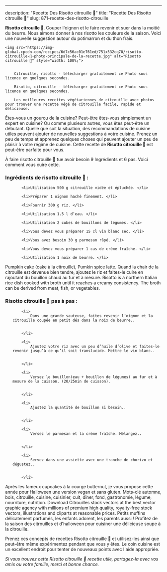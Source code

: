 ---
description: "Recette Des Risotto citrouille 🎃"
title: "Recette Des Risotto citrouille 🎃"
slug: 871-recette-des-risotto-citrouille

<p>
	<strong>Risotto citrouille 🎃</strong>. 
	Couper l&#39;oignon et le faire revenir et suer dans la moitié du beurre. Nous aimons donner à nos risotto les couleurs de la saison. Voici une nouvelle suggestion autour du potimarron et du thon frais.
</p>
<p>
	
	<img src="https://img-global.cpcdn.com/recipes/6d7c56ac01e761ed/751x532cq70/risotto-citrouille-🎃-photo-principale-de-la-recette.jpg" alt="Risotto citrouille 🎃" style="width: 100%;">
	
	
		Citrouille, risotto - télécharger gratuitement ce Photo sous licence en quelques secondes.
	
		Risotto, citrouille - télécharger gratuitement ce Photo sous licence en quelques secondes.
	
		Les meilleures recettes végétariennes de citrouille avec photos pour trouver une recette végé de citrouille facile, rapide et délicieuse.
	
</p>

Êtes-vous un gourou de la cuisine? Peut-être êtes-vous simplement un expert en cuisine? Ou comme plusieurs autres, vous êtes peut-être un débutant. Quelle que soit la situation, des recommandations de cuisine utiles peuvent ajouter de nouvelles suggestions à votre cuisine. Prenez un peu de temps et apprenez quelques choses qui peuvent ajouter un peu de plaisir à votre régime de cuisine. Cette recette de <strong> Risotto citrouille 🎃 </strong> est peut-être parfaite pour vous.

<!--inarticleads1-->

À faire risotto citrouille 🎃 tue avoir besoin 9 Ingrédients et 6 pas. Voici comment vous cuire cette.

<h3>Ingrédients de risotto citrouille 🎃 :</h3>

<ol>
	
		<li>Utilisation 500 g citrouille vidée et épluchée. </li>
	
		<li>Préparer 1 oignon haché finement. </li>
	
		<li>Fournir 300 g riz. </li>
	
		<li>Utilisation 1.5 l d’eau. </li>
	
		<li>Utilisation 2 cubes de bouillons de légumes. </li>
	
		<li>Vous devez vous préparer 15 cl vin blanc sec. </li>
	
		<li>Vous avez besoin 30 g parmesan râpé. </li>
	
		<li>Vous devez vous préparer 1 cas de crème fraîche. </li>
	
		<li>Utilisation 1 noix de beurre. </li>
	
</ol>

Pumpkin cake (cake à la citrouille), Pumkin spice latte. Quand la chair de la citrouille est devenue bien tendre, ajoutez le riz et faites-le cuire en rajoutant du bouillon chaud au fur et à mesure. Risotto is a northern Italian rice dish cooked with broth until it reaches a creamy consistency. The broth can be derived from meat, fish, or vegetables. 

<!--inarticleads2-->

<h3>Risotto citrouille 🎃 pas à pas :</h3>

<ol>
	
		<li>
			Dans une grande sauteuse, faites revenir l’oignon et la citrouille coupée en petit dés dans la noix de beurre..
			
			
		</li>
	
		<li>
			Ajoutez votre riz avec un peu d’huile d’olive et faites-le revenir jusqu’à ce qu’il soit translucide. Mettre le vin blanc..
			
			
		</li>
	
		<li>
			Versez le bouillon(eau + bouillon de légumes) au fur et à mesure de la cuisson. (20/25min de cuisson).
			
			
		</li>
	
		<li>
			Ajustez la quantité de bouillon si besoin..
			
			
		</li>
	
		<li>
			Versez le parmesan et la crème fraîche. Mélangez..
			
			
		</li>
	
		<li>
			Servez dans une assiette avec une tranche de chorizo et dégustez..
			
			
		</li>
	
</ol>

Après les fameux cupcakes à la courge butternut, je vous propose cette année pour Halloween une version vegan et sans gluten. Mots-clé automne, bois, citrouille, cuisine, cuisinier, cuit, dîner, fond, gastronomie, légume, nourriture, nutrition. Download Citrouilles stock vectors at the best vector graphic agency with millions of premium high quality, royalty-free stock vectors, illustrations and cliparts at reasonable prices. Petits muffins délicatement parfumés, les enfants adorent, les parents aussi ! Profitez de la saison des citrouilles et d&#39;halloween pour cuisiner une délicieuse soupe à la citrouille. 

<!--inarticleads1-->

<p>
Prenez ces concepts de recettes Risotto citrouille 🎃 et utilisez-les ainsi que peut-être même expérimentez pendant que vous y êtes. Le coin cuisine est un excellent endroit pour tenter de nouveaux points avec l'aide appropriée.
</p>

<p>
<i>Si vous trouvez cette Risotto citrouille 🎃 recette utile, partagez-la avec vos amis ou votre famille, merci et bonne chance.</i>
</p>
